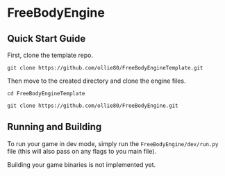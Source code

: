 # FreeBodyEngine
## Quick Start Guide
First, clone the template repo.

`git clone https://github.com/ollie80/FreeBodyEngineTemplate.git`

Then move to the created directory and clone the engine files.


`cd FreeBodyEngineTemplate`

`git clone https://github.com/ollie80/FreeBodyEngine.git`

## Running and Building
To run your game in dev mode, simply run the `FreeBodyEngine/dev/run.py` file (this will also pass on any flags to you main file).

Building your game binaries is not implemented yet.
